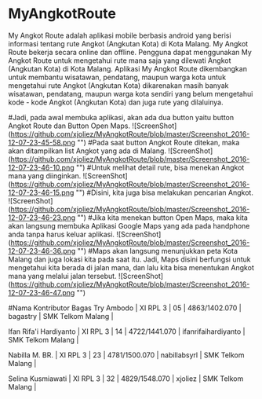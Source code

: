 # MyAngkotRoute
My Angkot Route adalah aplikasi mobile berbasis android yang berisi informasi tentang rute Angkot (Angkutan Kota) di Kota Malang. My Angkot Route
bekerja secara online dan offline. Pengguna dapat menggunakan My Angkot Route untuk mengetahui rute mana saja yang dilewati Angkot (Angkutan Kota)
di Kota Malang. Aplikasi My Angkot Route dikembangkan untuk membantu wisatawan, pendatang, maupun warga kota untuk mengetahui rute Angkot (Angkutan Kota) dikarenakan
masih banyak wisatawan, pendatang, maupun warga kota sendiri yang belum mengetahui kode - kode Angkot (Angkutan Kota) dan juga rute yang dilaluinya.

#Jadi, pada awal membuka aplikasi, akan ada dua button yaitu button Angkot Route dan Button Open Maps.
![ScreenShot] (https://github.com/xjoliez/MyAngkotRoute/blob/master/Screenshot_2016-12-07-23-45-58.png "")
#Pada saat button Angkot Route ditekan, maka akan ditampilkan list Angkot yang ada di Malang.
![ScreenShot] (https://github.com/xjoliez/MyAngkotRoute/blob/master/Screenshot_2016-12-07-23-46-10.png "")
#Untuk melihat detail rute, bisa menekan Angkot mana yang diinginkan.
![ScreenShot] (https://github.com/xjoliez/MyAngkotRoute/blob/master/Screenshot_2016-12-07-23-46-15.png "")
#Disini, kita juga bisa melakukan pencarian Angkot.
![ScreenShot] (https://github.com/xjoliez/MyAngkotRoute/blob/master/Screenshot_2016-12-07-23-46-23.png "")
#Jika kita menekan button Open Maps, maka kita akan langsung membuka Aplikasi Google Maps yang ada pada handphone anda tanpa harus keluar aplikasi.
![ScreenShot] (https://github.com/xjoliez/MyAngkotRoute/blob/master/Screenshot_2016-12-07-23-46-36.png "")
#Maps akan langsung menunjukkan peta Kota Malang dan juga lokasi kita pada saat itu. Jadi, Maps disini berfungsi untuk mengetahui kita berada di jalan mana, dan lalu kita bisa menentukan Angkot mana yang melalui jalan tersebut.
![ScreenShot] (https://github.com/xjoliez/MyAngkotRoute/blob/master/Screenshot_2016-12-07-23-46-47.png "")

#Nama Kontributor
Bagas Try Ambodo | 
XI RPL 3 | 
05 | 
4863/1402.070 | 
bagastry | 
SMK Telkom Malang | 

Ifan Rifa'i Hardiyanto | 
XI RPL 3 | 
14 | 
4722/1441.070 | 
ifanrifaihardiyanto | 
SMK Telkom Malang | 

Nabilla M. BR. | 
XI RPL 3 | 
23 | 
4781/1500.070 | 
nabillabsyrl | 
SMK Telkom Malang | 

Selina Kusmiawati | 
XI RPL 3 | 
32 | 
4829/1548.070 | 
xjoliez | 
SMK Telkom Malang | 
